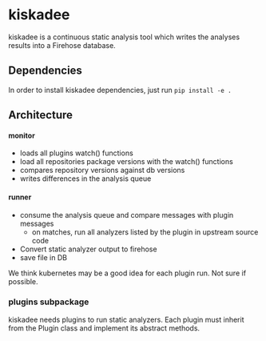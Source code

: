# kiskadee

kiskadee is a continuous static analysis tool which writes the analyses
results into a Firehose database.

## Dependencies

In order to install kiskadee dependencies, just run `pip install -e .`

## Architecture

#### monitor
  
* loads all plugins watch() functions
* load all repositories package versions with the watch() functions 
* compares repository versions against db versions
* writes differences in the analysis queue

#### runner

* consume the analysis queue and compare messages with plugin messages
  * on matches, run all analyzers listed by the plugin in upstream source code
* Convert static analyzer output to firehose
* save file in DB

We think kubernetes may be a good idea for each plugin run. Not sure if
possible.

### plugins subpackage

kiskadee needs plugins to run static analyzers. Each plugin must inherit from
the Plugin class and implement its abstract methods.

